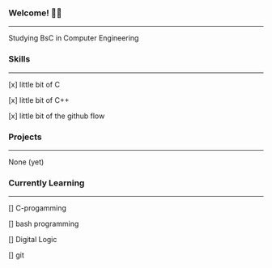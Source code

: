 ### Welcome! 🦹‍♂️
---
Studying BsC in Computer Engineering 


### Skills
--- 
[x] little bit of C


[x] little bit of C++


[x] little bit of the github flow

### Projects
---
None (yet)



### Currently Learning
---
[] C-progamming


[] bash programming


[] Digital Logic


[] git

